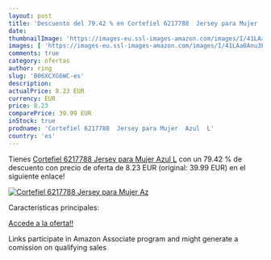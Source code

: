 ```yaml
---
layout: post
title: 'Descuento del 79.42 % en Cortefiel 6217788  Jersey para Mujer  Az'
date: 
thumbnailImage: 'https://images-eu.ssl-images-amazon.com/images/I/41LAa0Anu3L._SL200_.jpg'
images: [ 'https://images-eu.ssl-images-amazon.com/images/I/41LAa0Anu3L._SL200_.jpg' ]
comments: true
category: ofertas
author: ring
slug: 'B06XCXG6WC-es'
description:
actualPrice: 8.23 EUR
currency: EUR
price: 8.23
comparePrice: 39.99 EUR
inStock: true
prodname: 'Cortefiel 6217788  Jersey para Mujer  Azul  L'
country: 'es'
---
```


Tienes [Cortefiel 6217788  Jersey para Mujer  Azul  L](https://www.amazon.es/dp/B06XCXG6WC/?tag=tolees-21) con un 79.42 % de descuento con precio de oferta de 8.23 EUR (original: 39.99 EUR) en el siguiente enlace!

[![Cortefiel 6217788  Jersey para Mujer  Az](https://images-eu.ssl-images-amazon.com/images/I/41LAa0Anu3L._SL200_.jpg)](https://www.amazon.es/dp/B06XCXG6WC/?tag=tolees-21)

Características principales:


[Accede a la oferta!!](https://www.amazon.es/dp/B06XCXG6WC/?tag=tolees-21)

Links participate in Amazon Associate program and might generate a comission on qualifying sales


